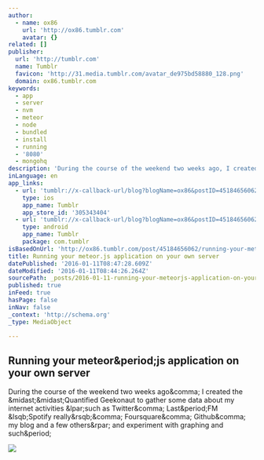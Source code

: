 ```yaml
---
author:
  - name: ox86
    url: 'http://ox86.tumblr.com'
    avatar: {}
related: []
publisher:
  url: 'http://tumblr.com'
  name: Tumblr
  favicon: 'http://31.media.tumblr.com/avatar_de975bd58880_128.png'
  domain: ox86.tumblr.com
keywords:
  - app
  - server
  - nvm
  - meteor
  - node
  - bundled
  - install
  - running
  - '8080'
  - mongohq
description: 'During the course of the weekend two weeks ago, I created the **Quantified Geekonaut to gather some data about my internet activities (such as Twitter, Last.FM [Spotify really], Foursquare, Github, my blog and a few others) and experiment with graphing and such.'
inLanguage: en
app_links:
  - url: 'tumblr://x-callback-url/blog?blogName=ox86&postID=45184656062'
    type: ios
    app_name: Tumblr
    app_store_id: '305343404'
  - url: 'tumblr://x-callback-url/blog?blogName=ox86&postID=45184656062'
    type: android
    app_name: Tumblr
    package: com.tumblr
isBasedOnUrl: 'http://ox86.tumblr.com/post/45184656062/running-your-meteorjs-application-on-your-own'
title: Running your meteor.js application on your own server
datePublished: '2016-01-11T08:47:28.609Z'
dateModified: '2016-01-11T08:44:26.264Z'
sourcePath: _posts/2016-01-11-running-your-meteorjs-application-on-your-own-server.md
published: true
inFeed: true
hasPage: false
inNav: false
_context: 'http://schema.org'
_type: MediaObject

---
```

<article style=""><h1>Running your meteor&amp;period;js application on your own server</h1><p>During the course of the weekend two weeks ago&amp;comma; I created the &amp;midast;&amp;midast;Quantified Geekonaut to gather some data about my internet activities &amp;lpar;such as Twitter&amp;comma; Last&amp;period;FM &amp;lsqb;Spotify really&amp;rsqb;&amp;comma; Foursquare&amp;comma; Github&amp;comma; my blog and a few others&amp;rpar; and experiment with graphing and such&amp;period;</p><img src="http://assets.tumblr.com/images/og/text_200.png" /></article>
